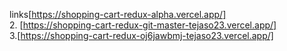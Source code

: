 links[https://shopping-cart-redux-alpha.vercel.app/]<br>
2. [https://shopping-cart-redux-git-master-tejaso23.vercel.app/]<br>
3.[https://shopping-cart-redux-oj6jawbmj-tejaso23.vercel.app/]
